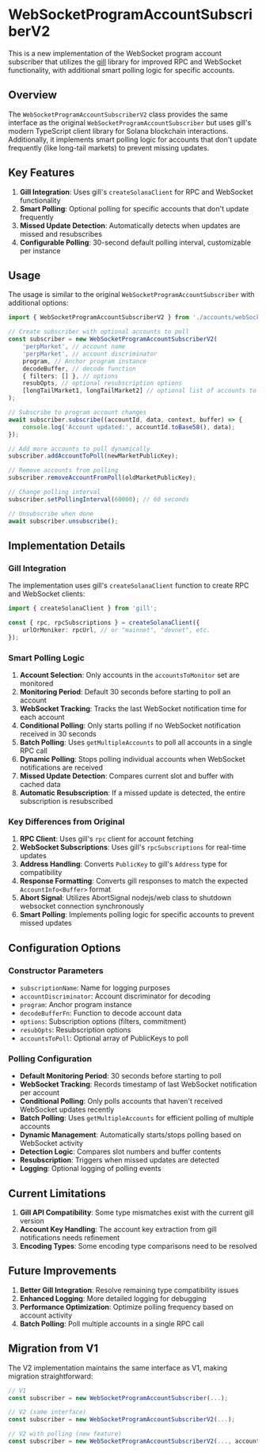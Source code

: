 # WebSocketProgramAccountSubscriberV2

This is a new implementation of the WebSocket program account subscriber that utilizes the [gill](https://www.npmjs.com/package/gill) library for improved RPC and WebSocket functionality, with additional smart polling logic for specific accounts.

## Overview

The `WebSocketProgramAccountSubscriberV2` class provides the same interface as the original `WebSocketProgramAccountSubscriber` but uses gill's modern TypeScript client library for Solana blockchain interactions. Additionally, it implements smart polling logic for accounts that don't update frequently (like long-tail markets) to prevent missing updates.

## Key Features

1. **Gill Integration**: Uses gill's `createSolanaClient` for RPC and WebSocket functionality
2. **Smart Polling**: Optional polling for specific accounts that don't update frequently
3. **Missed Update Detection**: Automatically detects when updates are missed and resubscribes
4. **Configurable Polling**: 30-second default polling interval, customizable per instance

## Usage

The usage is similar to the original `WebSocketProgramAccountSubscriber` with additional options:

```typescript
import { WebSocketProgramAccountSubscriberV2 } from './accounts/webSocketProgramAccountSubscriberV2';

// Create subscriber with optional accounts to poll
const subscriber = new WebSocketProgramAccountSubscriberV2(
	'perpMarket', // account name
	'perpMarket', // account discriminator
	program, // Anchor program instance
	decodeBuffer, // decode function
	{ filters: [] }, // options
	resubOpts, // optional resubscription options
	[longTailMarket1, longTailMarket2] // optional list of accounts to poll
);

// Subscribe to program account changes
await subscriber.subscribe((accountId, data, context, buffer) => {
	console.log('Account updated:', accountId.toBase58(), data);
});

// Add more accounts to poll dynamically
subscriber.addAccountToPoll(newMarketPublicKey);

// Remove accounts from polling
subscriber.removeAccountFromPoll(oldMarketPublicKey);

// Change polling interval
subscriber.setPollingInterval(60000); // 60 seconds

// Unsubscribe when done
await subscriber.unsubscribe();
```

## Implementation Details

### Gill Integration

The implementation uses gill's `createSolanaClient` function to create RPC and WebSocket clients:

```typescript
import { createSolanaClient } from 'gill';

const { rpc, rpcSubscriptions } = createSolanaClient({
	urlOrMoniker: rpcUrl, // or "mainnet", "devnet", etc.
});
```

### Smart Polling Logic

1. **Account Selection**: Only accounts in the `accountsToMonitor` set are monitored
2. **Monitoring Period**: Default 30 seconds before starting to poll an account
3. **WebSocket Tracking**: Tracks the last WebSocket notification time for each account
4. **Conditional Polling**: Only starts polling if no WebSocket notification received in 30 seconds
5. **Batch Polling**: Uses `getMultipleAccounts` to poll all accounts in a single RPC call
6. **Dynamic Polling**: Stops polling individual accounts when WebSocket notifications are received
7. **Missed Update Detection**: Compares current slot and buffer with cached data
8. **Automatic Resubscription**: If a missed update is detected, the entire subscription is resubscribed

### Key Differences from Original

1. **RPC Client**: Uses gill's `rpc` client for account fetching
2. **WebSocket Subscriptions**: Uses gill's `rpcSubscriptions` for real-time updates
3. **Address Handling**: Converts `PublicKey` to gill's `Address` type for compatibility
4. **Response Formatting**: Converts gill responses to match the expected `AccountInfo<Buffer>` format
5. **Abort Signal**: Utilizes AbortSignal nodejs/web class to shutdown websocket connection synchronously
6. **Smart Polling**: Implements polling logic for specific accounts to prevent missed updates

## Configuration Options

### Constructor Parameters

- `subscriptionName`: Name for logging purposes
- `accountDiscriminator`: Account discriminator for decoding
- `program`: Anchor program instance
- `decodeBufferFn`: Function to decode account data
- `options`: Subscription options (filters, commitment)
- `resubOpts`: Resubscription options
- `accountsToPoll`: Optional array of PublicKeys to poll

### Polling Configuration

- **Default Monitoring Period**: 30 seconds before starting to poll
- **WebSocket Tracking**: Records timestamp of last WebSocket notification per account
- **Conditional Polling**: Only polls accounts that haven't received WebSocket updates recently
- **Batch Polling**: Uses `getMultipleAccounts` for efficient polling of multiple accounts
- **Dynamic Management**: Automatically starts/stops polling based on WebSocket activity
- **Detection Logic**: Compares slot numbers and buffer contents
- **Resubscription**: Triggers when missed updates are detected
- **Logging**: Optional logging of polling events

## Current Limitations

1. **Gill API Compatibility**: Some type mismatches exist with the current gill version
2. **Account Key Handling**: The account key extraction from gill notifications needs refinement
3. **Encoding Types**: Some encoding type comparisons need to be resolved

## Future Improvements

1. **Better Gill Integration**: Resolve remaining type compatibility issues
2. **Enhanced Logging**: More detailed logging for debugging
3. **Performance Optimization**: Optimize polling frequency based on account activity
4. **Batch Polling**: Poll multiple accounts in a single RPC call

## Migration from V1

The V2 implementation maintains the same interface as V1, making migration straightforward:

```typescript
// V1
const subscriber = new WebSocketProgramAccountSubscriber(...);

// V2 (same interface)
const subscriber = new WebSocketProgramAccountSubscriberV2(...);

// V2 with polling (new feature)
const subscriber = new WebSocketProgramAccountSubscriberV2(..., accountsToPoll);
```
